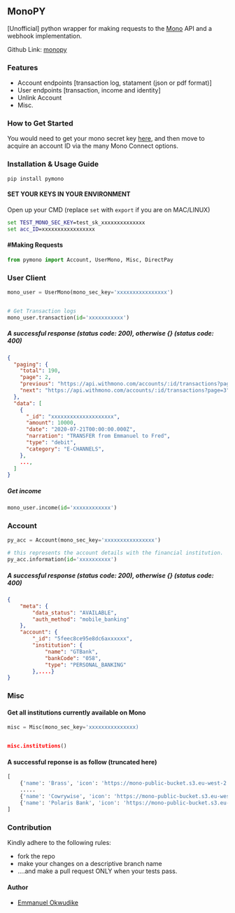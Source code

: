 ## MonoPY

[Unofficial] python wrapper for making requests to the [Mono](https://mono.co/) API and a webhook implementation.

Github Link: [monopy](https://github.com/iameo/monopy)

### Features
- Account endpoints [transaction log, statament (json or pdf format)]
- User endpoints [transaction, income and identity]
- Unlink Account
- Misc.



### How to Get Started

You would need to get your mono secret key [here](https://mono.co), and then move to acquire an account ID via the many Mono Connect options.

### Installation & Usage Guide
```
pip install pymono
```

#### SET YOUR KEYS IN YOUR ENVIRONMENT

Open up your CMD (replace ```set``` with ```export``` if you are on MAC/LINUX)

```cmd
set TEST_MONO_SEC_KEY=test_sk_xxxxxxxxxxxxxx
set acc_ID=xxxxxxxxxxxxxxxxx
```

#### #Making Requests


```python
from pymono import Account, UserMono, Misc, DirectPay
```

### User Client

```python
mono_user = UserMono(mono_sec_key='xxxxxxxxxxxxxxxx')


# Get Transaction logs
mono_user.transaction(id='xxxxxxxxxxx')
```
##### A successful response (status code: 200), otherwise {} (status code: 400)

```json
{
  "paging": {
    "total": 190,
    "page": 2,
    "previous": "https://api.withmono.com/accounts/:id/transactions?page=2",
    "next": "https://api.withmono.com/accounts/:id/transactions?page=3",
  },
  "data": [
    {
      "_id": "xxxxxxxxxxxxxxxxxxxx",
      "amount": 10000,
      "date": "2020-07-21T00:00:00.000Z",
      "narration": "TRANSFER from Emmanuel to Fred",
      "type": "debit",
      "category": "E-CHANNELS",
    },
    ...,
  ]
}
```

##### Get income

```python
mono_user.income(id='xxxxxxxxxxxx')
```



### Account

```python
py_acc = Account(mono_sec_key='xxxxxxxxxxxxxxxx')

# this represents the account details with the financial institution.
py_acc.information(id='xxxxxxxxxx')
```

##### A successful response (status code: 200), otherwise {} (status code: 400)

```json
{
    "meta": {
        "data_status": "AVAILABLE", 
        "auth_method": "mobile_banking" 
    },
    "account": {
        "_id": "5feec8ce95e8dc6axxxxxx",
        "institution": {
            "name": "GTBank",
            "bankCode": "058",
            "type": "PERSONAL_BANKING"
        },....}
}
```

### Misc

#### Get all institutions currently available on Mono

```python
misc = Misc(mono_sec_key='xxxxxxxxxxxxxxx)


misc.institutions()
```

#### A successful reponse is as follow (truncated here)


```python
[
    {'name': 'Brass', 'icon': 'https://mono-public-bucket.s3.eu-west-2.amazonaws.com/images/brass_logo.jpeg', 'coverage': {'countries': ['NG'], 'business': True, 'personal': False}, 'products': ['Auth', 'Accounts', 'Transactions', 'Balance', 'Income', 'Identity'], 'website': None}, {'name': 'Ecobank', 'icon': 'https://mono-public-bucket.s3.eu-west-2.amazonaws.com/images/ecobank-icon.png', 'coverage': {'countries': ['NG'], 'business': False, 'personal': True}, 'products': ['Auth', 'Accounts', 'Transactions', 'Balance', 'Income', 'Identity'], 'website': None},
    .....
    {'name': 'Cowrywise', 'icon': 'https://mono-public-bucket.s3.eu-west-2.amazonaws.com/images/cowrywise-icon.png', 'coverage': {'countries': ['NG'], 'business': False, 'personal': True}, 'products': ['Auth', 'Accounts', 'Transactions', 'Balance', 'Income', 'Identity'], 'website': 'https://cowrywise.com'},
    {'name': 'Polaris Bank', 'icon': 'https://mono-public-bucket.s3.eu-west-2.amazonaws.com/images/polaris-bank-icon.png', 'coverage': {'countries': ['NG'], 'business': False, 'personal': True}, 'products': ['Auth', 'Accounts', 'Transactions', 'Balance', 'Income', 'Identity'], 'website': 'https://www.polarisbanklimited.com'}
]
```


### Contribution

Kindly adhere to the following rules:
- fork the repo
- make your changes on a descriptive branch name
- ....and make a pull request ONLY when your tests pass.


#### Author
- [Emmanuel Okwudike](https://twitter.com/__iameo__)



